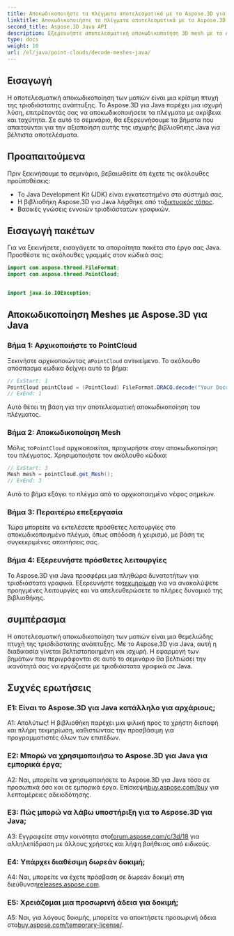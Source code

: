 ```yaml
---
title: Αποκωδικοποιήστε τα πλέγματα αποτελεσματικά με το Aspose.3D για Java
linktitle: Αποκωδικοποιήστε τα πλέγματα αποτελεσματικά με το Aspose.3D για Java
second_title: Aspose.3D Java API
description: Εξερευνήστε αποτελεσματική αποκωδικοποίηση 3D mesh με το Aspose.3D για Java. Βήμα προς βήμα μάθημα για προγραμματιστές.
type: docs
weight: 10
url: /el/java/point-clouds/decode-meshes-java/
---
```

## Εισαγωγή

Η αποτελεσματική αποκωδικοποίηση των ματιών είναι μια κρίσιμη πτυχή της τρισδιάστατης ανάπτυξης. Το Aspose.3D για Java παρέχει μια ισχυρή λύση, επιτρέποντάς σας να αποκωδικοποιήσετε τα πλέγματα με ακρίβεια και ταχύτητα. Σε αυτό το σεμινάριο, θα εξερευνήσουμε τα βήματα που απαιτούνται για την αξιοποίηση αυτής της ισχυρής βιβλιοθήκης Java για βέλτιστα αποτελέσματα.

## Προαπαιτούμενα

Πριν ξεκινήσουμε το σεμινάριο, βεβαιωθείτε ότι έχετε τις ακόλουθες προϋποθέσεις:

- Το Java Development Kit (JDK) είναι εγκατεστημένο στο σύστημά σας.
-  Η βιβλιοθήκη Aspose.3D για Java λήφθηκε από το[δικτυακός τόπος](https://releases.aspose.com/3d/java/).
- Βασικές γνώσεις εννοιών τρισδιάστατων γραφικών.

## Εισαγωγή πακέτων

Για να ξεκινήσετε, εισαγάγετε τα απαραίτητα πακέτα στο έργο σας Java. Προσθέστε τις ακόλουθες γραμμές στον κώδικά σας:

```java
import com.aspose.threed.FileFormat;
import com.aspose.threed.PointCloud;


import java.io.IOException;
```

## Αποκωδικοποίηση Meshes με Aspose.3D για Java

### Βήμα 1: Αρχικοποιήστε το PointCloud

 Ξεκινήστε αρχικοποιώντας a`PointCloud` αντικείμενο. Το ακόλουθο απόσπασμα κώδικα δείχνει αυτό το βήμα:

```java
// ExStart: 1
PointCloud pointCloud = (PointCloud) FileFormat.DRACO.decode("Your Document Directory" + "point_cloud_no_qp.drc");
// ExEnd: 1
```

Αυτό θέτει τη βάση για την αποτελεσματική αποκωδικοποίηση του πλέγματος.

### Βήμα 2: Αποκωδικοποίηση Mesh

 Μόλις το`PointCloud` αρχικοποιείται, προχωρήστε στην αποκωδικοποίηση του πλέγματος. Χρησιμοποιήστε τον ακόλουθο κώδικα:

```java
// ExStart: 3
Mesh mesh = pointCloud.get_Mesh();
// ExEnd: 3
```

Αυτό το βήμα εξάγει το πλέγμα από το αρχικοποιημένο νέφος σημείων.

### Βήμα 3: Περαιτέρω επεξεργασία

Τώρα μπορείτε να εκτελέσετε πρόσθετες λειτουργίες στο αποκωδικοποιημένο πλέγμα, όπως απόδοση ή χειρισμό, με βάση τις συγκεκριμένες απαιτήσεις σας.

### Βήμα 4: Εξερευνήστε πρόσθετες λειτουργίες

 Το Aspose.3D για Java προσφέρει μια πληθώρα δυνατοτήτων για τρισδιάστατα γραφικά. Εξερευνήστε το[τεκμηρίωση](https://reference.aspose.com/3d/java/) για να ανακαλύψετε προηγμένες λειτουργίες και να απελευθερώσετε το πλήρες δυναμικό της βιβλιοθήκης.

## συμπέρασμα

Η αποτελεσματική αποκωδικοποίηση των ματιών είναι μια θεμελιώδης πτυχή της τρισδιάστατης ανάπτυξης. Με το Aspose.3D για Java, αυτή η διαδικασία γίνεται βελτιστοποιημένη και ισχυρή. Η εφαρμογή των βημάτων που περιγράφονται σε αυτό το σεμινάριο θα βελτιώσει την ικανότητά σας να εργάζεστε με τρισδιάστατα γραφικά σε Java.

## Συχνές ερωτήσεις

### Ε1: Είναι το Aspose.3D για Java κατάλληλο για αρχάριους;

Α1: Απολύτως! Η βιβλιοθήκη παρέχει μια φιλική προς το χρήστη διεπαφή και πλήρη τεκμηρίωση, καθιστώντας την προσβάσιμη για προγραμματιστές όλων των επιπέδων.

### Ε2: Μπορώ να χρησιμοποιήσω το Aspose.3D για Java για εμπορικά έργα;

 A2: Ναι, μπορείτε να χρησιμοποιήσετε το Aspose.3D για Java τόσο σε προσωπικά όσο και σε εμπορικά έργα. Επίσκεψη[buy.aspose.com/buy](https://purchase.aspose.com/buy) για λεπτομέρειες αδειοδότησης.

### Ε3: Πώς μπορώ να λάβω υποστήριξη για το Aspose.3D για Java;

A3: Εγγραφείτε στην κοινότητα στο[forum.aspose.com/c/3d/18](https://forum.aspose.com/c/3d/18) για αλληλεπίδραση με άλλους χρήστες και λήψη βοήθειας από ειδικούς.

### Ε4: Υπάρχει διαθέσιμη δωρεάν δοκιμή;

 A4: Ναι, μπορείτε να έχετε πρόσβαση σε δωρεάν δοκιμή στη διεύθυνση[releases.aspose.com](https://releases.aspose.com/).

### Ε5: Χρειάζομαι μια προσωρινή άδεια για δοκιμή;

 A5: Ναι, για λόγους δοκιμής, μπορείτε να αποκτήσετε προσωρινή άδεια στο[buy.aspose.com/temporary-license/](https://purchase.aspose.com/temporary-license/).
